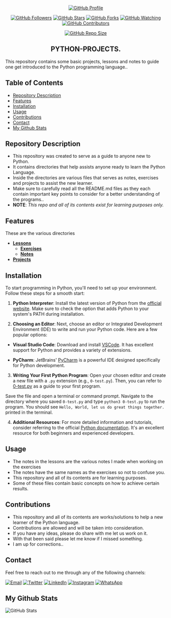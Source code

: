 <p align="center">
  <a href="https://github.com/hunterxcobby"><img alt="GitHub Profile" src="https://img.shields.io/badge/GitHub-hunterxcobby-blue?style=for-the-badge&logo=github"></a>
</p>

<p align="center">
  <a href="https://github.com/hunterxcobby/followers"><img alt="GitHub Followers" src="https://img.shields.io/github/followers/hunterxcobby?label=Followers&style=social"></a>
  <a href="https://github.com/hunterxcobby/Python-Projects/stargazers/"><img alt="GitHub Stars" src="https://img.shields.io/github/stars/hunterxcobby/Python-Projects?style=social"></a>
  <a href="https://github.com/hunterxcobby/Python-Projects/network/members"><img alt="GitHub Forks" src="https://img.shields.io/github/forks/hunterxcobby/Python-Projects?style=social"></a>
  <a href="https://github.com/hunterxcobby/Python-Projects/watchers"><img alt="GitHub Watching" src="https://img.shields.io/github/watchers/hunterxcobby/Python-Projects?label=Watching&style=social"></a>
  <a href="https://github.com/hunterxcobby/Python-Projects/watchers"><img alt="GitHub Contributors" src="https://img.shields.io/github/contributors/hunterxcobby/Python-Projects?logo=github&style=social"></a>
</p>

<p align="center">
  <a href="https://github.com/hunterxcobby/Python-Projects"><img alt="GitHub Repo Size" src="https://img.shields.io/github/repo-size/hunterxcobby/Python-Projects?label=Repo%20size&style=flat"></a>
</p>

<h2 align="center">PYTHON-PROJECTS.</h2>

This repository contains some basic projects, lessons and notes to guide one get introduced to the Python programming language..

## Table of Contents 

- [Repository Description](#repository-description)
- [Features](#features)
- [Installation](#installation)
- [Usage](#usage)
- [Contributions](#contributions)
- [Contact](#contact)
- [My Github Stats](#my-github-stats)

## Repository Description

+ This repository was created to serve as a guide to anyone new to Python. 
+ It contains directories that help assists anyone ready to learn the Python Language.
+ Inside the directories are various files that serves as notes, exercises and projects to assist the new learner.
+ Make sure to carefully read all the README.md files as they each contain important key points to consider for a better understanding of the programs..
+ **NOTE**: *This repo and all of its contents exist for learning purposes only.*

## Features

These are the various directories

- **[Lessons](https://github.com/hunterxcobby/Python-Projects/tree/main/lessons)**
   - **[Exercises](https://github.com/hunterxcobby/Python-Projects/tree/main/lessons/exercises)**
   -  **[Notes](https://github.com/hunterxcobby/Python-Projects/tree/main/lessons/notes)**
- **[Projects](https://github.com/hunterxcobby/Python-Projects/tree/main/my_projects)**

## Installation

To start programming in Python, you'll need to set up your environment. Follow these steps for a smooth start:

1. **Python Interpreter**: Install the latest version of Python from the [official website](https://www.python.org/downloads/). Make sure to check the option that adds Python to your system's PATH during installation.

2. **Choosing an Editor**:
Next, choose an editor or Integrated Development Environment (IDE) to write and run your Python code. Here are a few popular options:

- **Visual Studio Code**: Download and install [VSCode](https://code.visualstudio.com/). It has excellent support for Python and provides a variety of extensions.

- **PyCharm**: JetBrains' [PyCharm](https://www.jetbrains.com/pycharm/) is a powerful IDE designed specifically for Python development.

3. **Writing Your First Python Program**:
Open your chosen editor and create a new file with a `.py` extension (e.g., `0-test.py`). Then, 
you can refer to [0-test.py](https://github.com/hunterxcobby/Python-Projects/blob/main/lessons/exercises/0-test.py) as a guide to your first program.

Save the file and open a terminal or command prompt. Navigate to the directory where you saved `0-test.py` and type `python3 0-test.py` to run the program. You should see `Hello, World, let us do great things together.` printed in the terminal.

4. **Additional Resources**:
For more detailed information and tutorials, consider referring to the official [Python documentation](https://docs.python.org/3/). It's an excellent resource for both beginners and experienced developers.

## Usage

+ The notes in the lessons are the various notes I made when working on the exercises
+ The notes have the same names as the exercises so not to confuse you.
+ This repository and all of its contents are for learning purposes.
+ Some of these files contain basic concepts on how to achieve certain results.

## Contributions

+ This repository and all of its contents are works/solutions to help a new learner of the Python language.
+ Contributions are allowed and will be taken into consideration.
+ If you have any ideas, please do share with me let us work on it.
+ With that been said please let me know if I missed something.
+ I am up for corrections..

## Contact

Feel free to reach out to me through any of the following channels: 

[![Email](https://img.shields.io/badge/Email-D14836?style=for-the-badge&logo=gmail&logoColor=white)](mailto:solomonsefah13@gmail.com)
[![Twitter](https://img.shields.io/badge/Twitter-1DA1F2?style=for-the-badge&logo=twitter&logoColor=white)](https://twitter.com/hunterxcobby)
[![LinkedIn](https://img.shields.io/badge/LinkedIn-0077B5?style=for-the-badge&logo=linkedin&logoColor=white)](https://www.linkedin.com/in/cobby-sefah-solomon-~-c-s-s-6460bb279/)
[![Instagram](https://img.shields.io/badge/Instagram-E4405F?style=for-the-badge&logo=instagram&logoColor=white)](https://www.instagram.com/cobby_is_a_god)
[![WhatsApp](https://img.shields.io/badge/WhatsApp-25D366?style=for-the-badge&logo=whatsapp&logoColor=white)](https://wa.me/233557452729)


## My Github Stats
![GitHub Stats](https://github-readme-stats.vercel.app/api?username=hunterxcobby&show_icons=true&count_private=true&hide_title=true&hide=prs&theme=radical)
